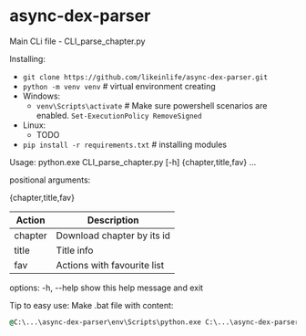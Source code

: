 # async-dex-parser
Main CLi file - CLI_parse_chapter.py

Installing:
- `git clone https://github.com/likeinlife/async-dex-parser.git`
- `python -m venv venv`  # virtual environment creating
- Windows:
  - `venv\Scripts\activate`  # Make sure powershell scenarios are enabled. `Set-ExecutionPolicy RemoveSigned`
- Linux:
  - TODO
- `pip install -r requirements.txt`  # installing modules

Usage: python.exe CLI_parse_chapter.py [-h] {chapter,title,fav} ...

positional arguments:

  {chapter,title,fav}
  
| Action | Description |
| --- | --- |
| chapter | Download chapter by its id |
| title | Title info |
| fav | Actions with favourite list |

options:
  -h, --help           show this help message and exit
  
  Tip to easy use:
  Make .bat file with content:
  ```bat
  @C:\...\async-dex-parser\env\Scripts\python.exe C:\...\async-dex-parser\CLI_parse_chapter.py %*
  ```
